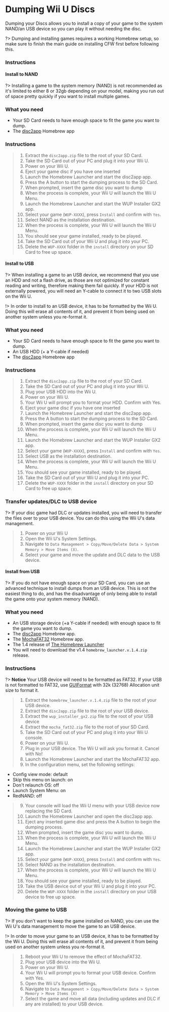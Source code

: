 # Dumping Wii U Discs

Dumping your Discs allows you to install a copy of your game to the system NAND/an USB device so you can play it without needing the disc.

?> Dumping and installing games requires a working Homebrew setup, so make sure to finish the main guide on installing CFW first before following this.

### Instructions

<!-- tabs:start -->

#### **Install to NAND**

?> Installing a game to the system memory (NAND) is not recommended as it's limited to either 8 or 32gb depending on your model, making you run out of space pretty quickly if you want to install multiple games.  

### What you need
- Your SD Card needs to have enough space to fit the game you want to dump.
- The [disc2app](http://www.wiiubru.com/appstore/zips/disc2app.zip) Homebrew app

### Instructions

> 1. Extract the `disc2app.zip` file to the root of your SD Card.
> 2. Take the SD Card out of your PC and plug it into your Wii U.
> 3. Power on your Wii U.
> 4. Eject your game disc if you have one inserted
> 5. Launch the Homebrew Launcher and start the disc2app app.
> 6. Press the A button to start the dumping process to the SD Card.
> 7. When prompted, insert the game disc you want to dump
> 8. When the process is complete, your Wii U will launch the Wii U Menu.
> 9. Launch the Homebrew Launcher and start the WUP Installer GX2 app.
> 10. Select your game (`WUP-XXXX`), press `Install` and confirm with `Yes`.
> 11. Select NAND as the installation destination.
> 12. When the process is complete, your Wii U will launch the Wii U Menu.
> 13. You should see your game installed, ready to be played.
> 13. Take the SD Card out of your Wii U and plug it into your PC.
> 14. Delete the `WUP-XXXX` folder in the `install` directory on your SD Card to free up space.

#### **Install to USB**

?> When installing a game to an USB device, we recommend that you use an HDD and not a flash drive, as those are not optimized for constant reading and writing, therefore making them fail quickly. If your HDD is not externally powered, you will need an Y-cable to connect it to two USB slots on the Wii U.

!> In order to install to an USB device, it has to be formatted by the Wii U. Doing this will erase all contents of it, and prevent it from being used on another system unless you re-format it.

### What you need
- Your SD Card needs to have enough space to fit the game you want to dump.
- An USB HDD (+ a Y-cable if needed)
- The [disc2app](http://www.wiiubru.com/appstore/zips/disc2app.zip) Homebrew app

### Instructions

> 1. Extract the `disc2app.zip` file to the root of your SD Card.
> 2. Take the SD Card out of your PC and plug it into your Wii U.
> 3. Plug your USB HDD into the Wii U.
> 3. Power on your Wii U.
> 5. Your Wii U will prompt you to format your HDD. Confirm with Yes.
> 6. Eject your game disc if you have one inserted
> 7. Launch the Homebrew Launcher and start the disc2app app.
> 8. Press the A button to start the dumping process to the SD Card.
> 9. When prompted, insert the game disc you want to dump
> 10. When the process is complete, your Wii U will launch the Wii U Menu.
> 11. Launch the Homebrew Launcher and start the WUP Installer GX2 app.
> 12. Select your game (`WUP-XXXX`), press `Install` and confirm with `Yes`.
> 13. Select USB as the installation destination.
> 14. When the process is complete, your Wii U will launch the Wii U Menu.
> 15. You should see your game installed, ready to be played.
> 16. Take the SD Card out of your Wii U and plug it into your PC.
> 17. Delete the `WUP-XXXX` folder in the `install` directory on your SD Card to free up space.

### Transfer updates/DLC to USB device

?> If your disc game had DLC or updates installed, you will need to transfer the files over to your USB device. You can do this using the Wii U's data management.

> 1. Power on your Wii U
> 2. Open the Wii U's System Settings.
> 3. Navigate to `Data Management > Copy/Move/Delete Data > System Memory > Move Items (X)`.
> 4. Select your game and move the update and DLC data to the USB device.

#### **Install from USB**

?> If you do not have enough space on your SD Card, you can use an advanced technique to install dumps from an USB device. This is not the easiest thing to do, and has the disadvantage of only being able to install the game onto your system memory (NAND).

### What you need
 - An USB storage device (+a Y-cable if needed) with enough space to fit the game you want to dump.
 - The [disc2app](http://www.wiiubru.com/appstore/zips/disc2app.zip) Homebrew app.
 - The [MochaFAT32](https://www.wiiubru.com/appstore/zips/mocha_fat32.zip) Homebrew app.
 - The  1.4 release of [The Homebrew Launcher](https://github.com/dimok789/homebrew_launcher/releases/tag/1.4)
  - You will need to download the v1.4 `homebrew_launcher.v.1.4.zip` release.

### Instructions

?> **Notice**
    Your USB device will need to be formatted as FAT32. If your USB is not formatted to FAT32, use [GUIFormat](http://www.ridgecrop.demon.co.uk/index.htm?guiformat.htm) with 32k (32768) Allocation unit size to format it.

> 1. Extract the `homebrew_launcher.v.1.4.zip` file to the root of your USB device.
> 2. Extract the `disc2app.zip` file to the root of your USB device.
> 3. Extract the `wup_installer_gx2.zip` file to the root of your USB device
> 4. Extract the `mocha_fat32.zip` file to the root of your SD Card.
> 4. Take the SD Card out of your PC and plug it into your Wii U console.
> 5. Power on your Wii U.
> 6. Plug in your USB device. The Wii U will ask you format it. Cancel with No!
> 7. Launch the Homebrew Launcher and start the MochaFAT32 app.
> 8. In the configuration menu, set the following settings:
  - Config view mode: default
  - Skip this menu on launch: on
  - Don't relaunch OS: off
  - Launch System Menu: on
  - RedNAND: off
> 9. Your console will load the Wii U menu with your USB device now replacing the SD Card.
> 10. Launch the Homebrew Launcher and open the disc2app app.
> 11. Eject any inserted game disc and press the A button to begin the dumping process.
> 12. When prompted, insert the game disc you want to dump.
> 13. When the process is complete, your Wii U will launch the Wii U Menu.
> 14. Launch the Homebrew Launcher and start the WUP Installer GX2 app.
> 15. Select your game (`WUP-XXXX`), press `Install` and confirm with `Yes`.
> 16. Select NAND as the installation destination.
> 17. When the process is complete, your Wii U will launch the Wii U Menu.
> 18. You should see your game installed, ready to be played.
> 19. Take the USB device out of your Wii U and plug it into your PC.
> 20. Delete the `WUP-XXXX` folder in the `install` directory on your USB device to free up space.

### Moving the game to USB

?> If you don't want to keep the game installed on NAND, you can use the Wii U's data management to move the game to an USB device.

!> In order to move your game to an USB device, it has to be formatted by the Wii U. Doing this will erase all contents of it, and prevent it from being used on another system unless you re-format it.

> 1. Reboot your Wii U to remove the effect of MochaFAT32.
> 2. Plug your USB device into the Wii U.
> 3. Power on your Wii U.
> 4. Your Wii U will prompt you to format your USB device. Confirm with Yes.
> 5. Open the Wii U's System Settings.
> 6. Navigate to `Data Management > Copy/Move/Delete Data > System Memory > Move Items (X)`
> 7. Select the game and move all data (including updates and DLC if any are installed) to your USB device.

<!-- tabs:end -->
